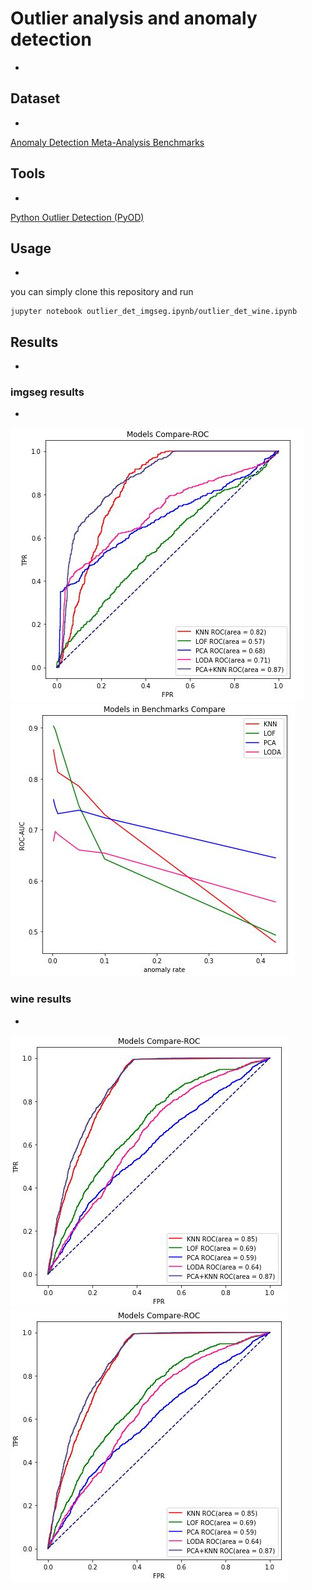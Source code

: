 # Outlier analysis and anomaly detection
-

## Dataset  
-
[Anomaly Detection Meta-Analysis Benchmarks](https://ir.library.oregonstate.edu/concern/datasets/47429f155?locale=en)


## Tools
-
[Python Outlier Detection (PyOD)](https://github.com/yzhao062/pyod)

## Usage
-
you can simply clone this repository and run
```
jupyter notebook outlier_det_imgseg.ipynb/outlier_det_wine.ipynb
```

## Results
-
### imgseg results
-
![sample_result](https://github.com/Bruce-yi/Anomaly-Detection/blob/master/results/imgseg/sample_benchmarks.JPG)
![all_result](https://github.com/Bruce-yi/Anomaly-Detection/blob/master/results/imgseg/all_benchmarks.JPG)

### wine results
-
![sample_result](https://github.com/Bruce-yi/Anomaly-Detection/blob/master/results/wine/sample_benchmarks.JPG)
![all_result](https://github.com/Bruce-yi/Anomaly-Detection/blob/master/results/wine/sample_benchmarks.JPG)


